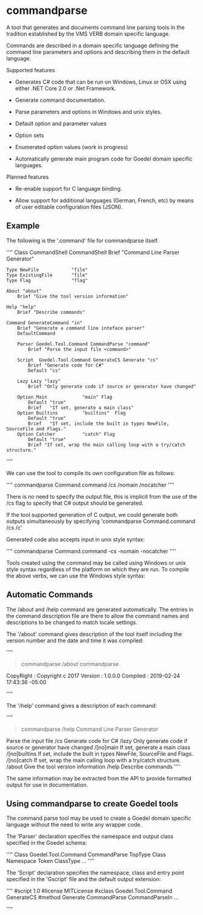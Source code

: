 # commandparse


A tool that generates and documents command line parsing tools in the tradition
established by the VMS VERB domain specific language.

Commands are described in a domain specific language defining the command line 
parameters and options and describing them in the default language.

Supported features

* Generates C# code that can be run on Windows, Linux or OSX using either .NET Core 2.0
or .Net Framework.

* Generate command documentation.

* Parse parameters and options in Windows and unix styles.

* Default option and parameter values

* Option sets

* Enumerated option values (work in progress)

* Automatically generate main program code for Goedel domain specific languages.


Planned features

* Re-enable support for C language binding.

* Allow support for additional languages (German, French, etc) by means of 
user editable configuration files (JSON).

## Example

The following is the '.command' file for commandparse itself.

''''
Class CommandShell CommandShell
	Brief "Command Line Parser Generator"

	Type NewFile			"file"
	Type ExistingFile		"file"
	Type Flag				"flag"
	
	About "about"
		Brief "Give the tool version information"

	Help "help"
		Brief "Describe commands"

	Command GenerateCommand "in"
		Brief "Generate a command line inteface parser"
		DefaultCommand

		Parser Goedel.Tool.Command CommandParse "command"
			Brief "Parse the input file <command>"

		Script  Goedel.Tool.Command GenerateCS Generate "cs"
			Brief "Generate code for C#"
			Default "cs"

		Lazy Lazy "lazy"	
			Brief "Only generate code if source or generator have changed"

		Option Main				"main" Flag
			Default "true"
			Brief	"If set, generate a main class"
		Option Builtins			"builtins"	Flag
			Default "true"
			Brief	"If set, include the built in types NewFile, SourceFile and Flags."
		Option Catcher			"catch" Flag
			Default "true"
			Brief "If set, wrap the main calling loop with a try/catch structure."
''''

We can use the tool to compile its own configuration file as follows:

''''
commandparse Command.command /cs /nomain /nocatcher
''''

There is no need to specify the output file, this is implicit from the use of the /cs flag
to specify that C# output should be generated.

If the tool supported generation of C output, we could generate both outputs simultaneously
by specifying 'commandparse Command.command /cs /c'

Generated code also accepts input in unix style syntax:

''''
commandparse Command.command -cs -nomain -nocatcher
''''

Tools created using the command may be called using Windows or unix style syntax
regardless of the platform on which they are run. To compile the above verbs, we 
can use the Windows style syntax:

## Automatic Commands

The /about and /help command are generated automatically. The entries in the command
description file are there to allow the command names and descriptions to be changed 
to match locale settings.

The '/about' command gives description of the tool itself including the version number
and the date and time it was compiled:

''''
>commandparse /about
commandparse

  CopyRight : Copyright c  2017
  Version   : 1.0.0.0
  Compiled  : 2019-02-24 17:43:36 -05:00

''''

The '/help' command gives a description of each command:

''''
>commandparse /help
Command Line Parser Generator

<inputfile>     Parse the input file <command>
    /cs	<out>       Generate code for C#
	/lazy           Only generate code if source or generator have changed
    /[no]main       If set, generate a main class
    /[no]builtins   If set, include the built in types NewFile, SourceFile and Flags.
    /[no]catch      If set, wrap the main calling loop with a try/catch structure.
/about          Give the tool version information
/help           Describe commands
''''

The same information may be extracted from the API to provide formatted
output for use in documentation.

## Using commandparse to create Goedel tools

The command parse tool may be used to create a Goedel domain specific language without
the need to write any wrapper code.

The 'Parser' declaration specifies the namespace and output class specified in
the Goedel schema:

''''
Class Goedel.Tool.Command CommandParse
	TopType Class
		Namespace	Token	ClassType
		...
''''

The 'Script' declaration specifies the namespace, class and entry point specified
in the 'Gscript' file and the default output extension:

''''
#script 1.0
#license MITLicense
#xclass Goedel.Tool.Command GenerateCS
#method Generate CommandParse CommandParseIn
...

''''
